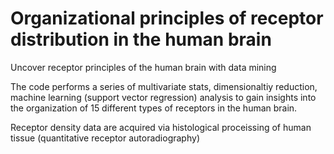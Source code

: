 # Organizational principles of receptor distribution in the human brain
Uncover receptor principles of the human brain with data mining

The code performs a series of multivariate stats, dimensionaltiy reduction, machine learning (support vector regression) analysis to gain insights into the organization of 15 different types of receptors in the human brain.

Receptor density data are acquired via histological proceissing of human tissue (quantitative receptor autoradiography)
